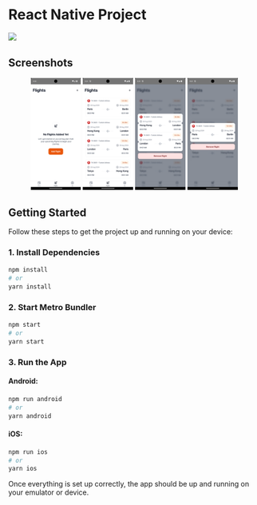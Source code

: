 
# React Native Project

<img src="https://github.com/eseente/mvp-flights/blob/dev/sample/flights_demo.gif" width="30%" />

## Screenshots

<p align="center">
  <img src="./sample/flights_1.png" width="20%" />
  <img src="./sample/flights_2.png" width="20%" />
  <img src="./sample/flights_3.png" width="20%" />
  <img src="./sample/flights_4.png" width="20%" />
</p>

## Getting Started

Follow these steps to get the project up and running on your device:

### 1. Install Dependencies
```bash
npm install
# or
yarn install
```

### 2. Start Metro Bundler
```bash
npm start
# or
yarn start
```

### 3. Run the App

#### Android:
```bash
npm run android
# or
yarn android
```

#### iOS:
```bash
npm run ios
# or
yarn ios
```

Once everything is set up correctly, the app should be up and running on your emulator or device.

